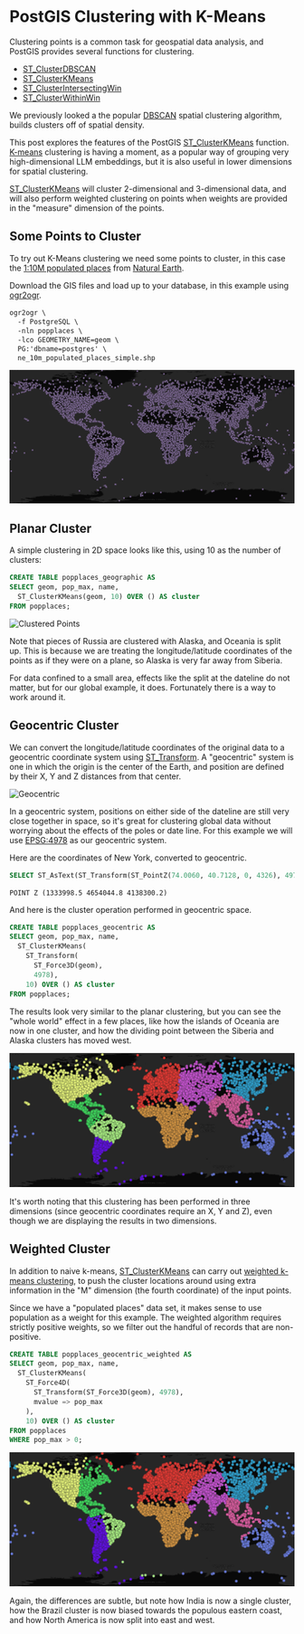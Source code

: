 # PostGIS Clustering with K-Means

Clustering points is a common task for geospatial data analysis, and PostGIS provides several functions for clustering.

* [ST_ClusterDBSCAN](https://postgis.net/docs/ST_ClusterDBSCAN.html)
* [ST_ClusterKMeans](https://postgis.net/docs/ST_ClusterKMeans.html)
* [ST_ClusterIntersectingWin](https://postgis.net/docs/ST_ClusterIntersectingWin.html)
* [ST_ClusterWithinWin](https://postgis.net/docs/ST_ClusterWithinWin.html)

We previously looked a the popular [DBSCAN](https://www.crunchydata.com/blog/postgis-clustering-with-dbscan) spatial clustering algorithm, builds clusters off of spatial density. 

This post explores the features of the PostGIS [ST_ClusterKMeans](https://postgis.net/docs/ST_ClusterKMeans.html) function. [K-means](https://en.wikipedia.org/wiki/K-means_clustering#Algorithms) clustering is having a moment, as a popular way of grouping very high-dimensional LLM embeddings, but it is also useful in lower dimensions for spatial clustering.

[ST_ClusterKMeans](https://postgis.net/docs/ST_ClusterKMeans.html) will cluster 2-dimensional and 3-dimensional data, and will also perform weighted clustering on points when weights are provided in the "measure" dimension of the points.

## Some Points to Cluster

To try out K-Means clustering we need some points to cluster, in this case the [1:10M populated places](https://www.naturalearthdata.com/downloads/10m-cultural-vectors/10m-populated-places/) from [Natural Earth](https://www.naturalearthdata.com/).

Download the GIS files and load up to your database, in this example using [ogr2ogr](https://gdal.org/download.html).

```
ogr2ogr \
  -f PostgreSQL \
  -nln popplaces \
  -lco GEOMETRY_NAME=geom \
  PG:'dbname=postgres' \
  ne_10m_populated_places_simple.shp
```

![Points](popplaces.jpg)

## Planar Cluster

A simple clustering in 2D space looks like this, using 10 as the number of clusters:

```sql
CREATE TABLE popplaces_geographic AS
SELECT geom, pop_max, name,
  ST_ClusterKMeans(geom, 10) OVER () AS cluster 
FROM popplaces;
````

![Clustered Points](popplaces_geographic.jpg)

Note that pieces of Russia are clustered with Alaska, and Oceania is split up. This is because we are treating the longitude/latitude coordinates of the points as if they were on a plane, so Alaska is very far away from Siberia.

For data confined to a small area, effects like the split at the dateline do not matter, but for our global example, it does. Fortunately there is a way to work around it.

## Geocentric Cluster

We can convert the longitude/latitude coordinates of the original data to a geocentric coordinate system using [ST_Transform](https://postgis.net/docs/ST_Transform.html). A "geocentric" system is one in which the origin is the center of the Earth, and position are defined by their X, Y and Z distances from that center.

![Geocentric](geocentric.jpg)

In a geocentric system, positions on either side of the dateline are still very close together in space, so it's great for clustering global data without worrying about the effects of the poles or date line. For this example we will use [EPSG:4978](https://epsg.io/4978) as our geocentric system.

Here are the coordinates of New York, converted to geocentric.

```sql
SELECT ST_AsText(ST_Transform(ST_PointZ(74.0060, 40.7128, 0, 4326), 4978), 1);
```

```
POINT Z (1333998.5 4654044.8 4138300.2)
```

And here is the cluster operation performed in geocentric space.

```sql
CREATE TABLE popplaces_geocentric AS
SELECT geom, pop_max, name,
  ST_ClusterKMeans(
    ST_Transform(
      ST_Force3D(geom), 
      4978), 
    10) OVER () AS cluster 
FROM popplaces;
```

The results look very similar to the planar clustering, but you can see the "whole world" effect in a few places, like how the islands of Oceania are now in one cluster, and how the dividing point between the Siberia and Alaska clusters has moved west.

![Clustered Points](popplaces_geocentric.jpg)

It's worth noting that this clustering has been performed in three dimensions (since geocentric coordinates require an X, Y and Z), even though we are displaying the results in two dimensions.

## Weighted Cluster

In addition to naive k-means, [ST_ClusterKMeans](https://postgis.net/docs/ST_ClusterKMeans.html) can carry out [weighted k-means clustering](https://link.springer.com/chapter/10.1007/11546849_48), to push the cluster locations around using extra information in the "M" dimension (the fourth coordinate) of the input points.

Since we have a "populated places" data set, it makes sense to use population as a weight for this example. The weighted algorithm requires strictly positive weights, so we filter out the handful of records that are non-positive.

```sql
CREATE TABLE popplaces_geocentric_weighted AS
SELECT geom, pop_max, name,
  ST_ClusterKMeans(
    ST_Force4D(
      ST_Transform(ST_Force3D(geom), 4978),
      mvalue => pop_max 
    ), 
    10) OVER () AS cluster 
FROM popplaces 
WHERE pop_max > 0;
```

![Clustered Points](popplaces_geocentric_weighted.jpg)

Again, the differences are subtle, but note how India is now a single cluster, how the Brazil cluster is now biased towards the populous eastern coast, and how North America is now split into east and west. 


